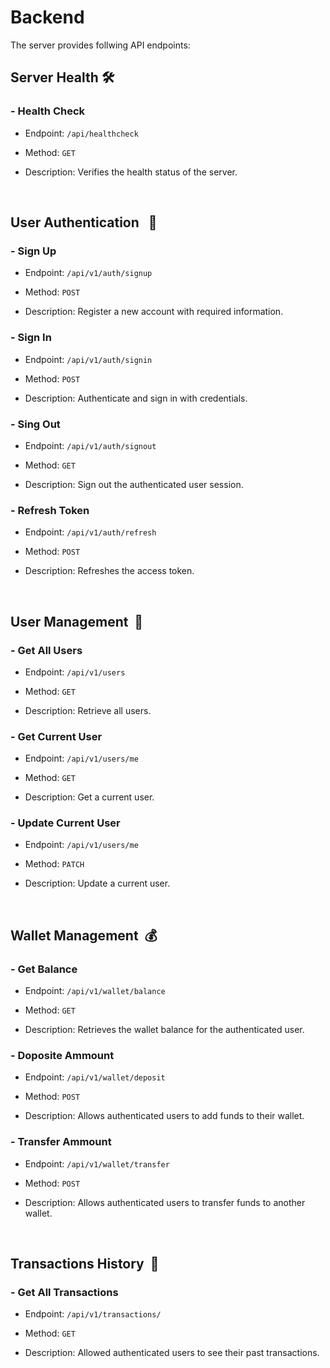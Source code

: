 # Backend

The server provides follwing API endpoints:

## Server Health 🛠️

### - Health Check

- Endpoint: `/api/healthcheck`

- Method: `GET`

- Description: Verifies the health status of the server.

<br>

## User Authentication &nbsp; 🔐

### - Sign Up

- Endpoint: `/api/v1/auth/signup`

- Method: `POST`

- Description: Register a new account with required information.

### - Sign In

- Endpoint: `/api/v1/auth/signin`

- Method: `POST`

- Description: Authenticate and sign in with credentials.

### - Sing Out

- Endpoint: `/api/v1/auth/signout`

- Method: `GET`

- Description: Sign out the authenticated user session.

### - Refresh Token

- Endpoint: `/api/v1/auth/refresh`

- Method: `POST`

- Description: Refreshes the access token.

<br>

## User Management &nbsp;👤

### - Get All Users

- Endpoint: `/api/v1/users`

- Method: `GET`

- Description: Retrieve all users.

### - Get Current User

- Endpoint: `/api/v1/users/me`

- Method: `GET`

- Description: Get a current user.

### - Update Current User

- Endpoint: `/api/v1/users/me`

- Method: `PATCH`

- Description: Update a current user.

<br/>

## Wallet Management &nbsp;💰

### - Get Balance

- Endpoint: `/api/v1/wallet/balance`

- Method: `GET`

- Description: Retrieves the wallet balance for the authenticated user.

### - Doposite Ammount

- Endpoint: `/api/v1/wallet/deposit`

- Method: `POST`

- Description: Allows authenticated users to add funds to their wallet.

### - Transfer Ammount

- Endpoint: `/api/v1/wallet/transfer`

- Method: `POST`

- Description: Allows authenticated users to transfer funds to another wallet.

<br>

## Transactions History &nbsp;🧾

### - Get All Transactions

- Endpoint: `/api/v1/transactions/`

- Method: `GET`

- Description: Allowed authenticated users to see their past transactions.

<br>
